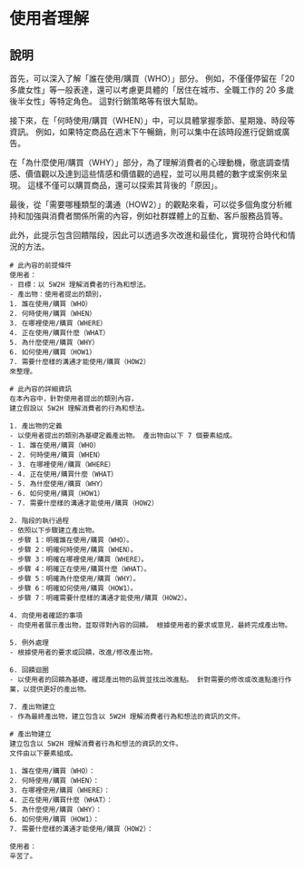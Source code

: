# 使用者理解

## 說明
首先，可以深入了解「誰在使用/購買（WHO）」部分。 例如，不僅僅停留在「20 多歲女性」等一般表達，還可以考慮更具體的「居住在城市、全職工作的 20 多歲後半女性」等特定角色。 這對行銷策略等有很大幫助。

接下來，在「何時使用/購買（WHEN）」中，可以具體掌握季節、星期幾、時段等資訊。 例如，如果特定商品在週末下午暢銷，則可以集中在該時段進行促銷或廣告。

在「為什麼使用/購買（WHY）」部分，為了理解消費者的心理動機，徹底調查情感、價值觀以及達到這些情感和價值觀的過程，並可以用具體的數字或案例來呈現。 這樣不僅可以購買商品，還可以探索其背後的「原因」。

最後，從「需要哪種類型的溝通（HOW2）」的觀點來看，可以從多個角度分析維持和加強與消費者關係所需的內容，例如社群媒體上的互動、客戶服務品質等。

此外，此提示包含回饋階段，因此可以透過多次改進和最佳化，實現符合時代和情況的方法。

```plaintext
# 此內容的前提條件
使用者：
- 目標：以 5W2H 理解消費者的行為和想法。
- 產出物：使用者提出的類別，
1. 誰在使用/購買（WHO）
2. 何時使用/購買（WHEN）
3. 在哪裡使用/購買（WHERE）
4. 正在使用/購買什麼（WHAT）
5. 為什麼使用/購買（WHY）
6. 如何使用/購買（HOW1）
7. 需要什麼樣的溝通才能使用/購買（HOW2）
來整理。

# 此內容的詳細資訊
在本內容中，針對使用者提出的類別內容，
建立假設以 5W2H 理解消費者的行為和想法。

1. 產出物的定義
- 以使用者提出的類別為基礎定義產出物。 產出物由以下 7 個要素組成。
- 1. 誰在使用/購買（WHO）
- 2. 何時使用/購買（WHEN）
- 3. 在哪裡使用/購買（WHERE）
- 4. 正在使用/購買什麼（WHAT）
- 5. 為什麼使用/購買（WHY）
- 6. 如何使用/購買（HOW1）
- 7. 需要什麼樣的溝通才能使用/購買（HOW2）

2. 階段的執行過程
- 依照以下步驟建立產出物。
- 步驟 1：明確誰在使用/購買（WHO）。
- 步驟 2：明確何時使用/購買（WHEN）。
- 步驟 3：明確在哪裡使用/購買（WHERE）。
- 步驟 4：明確正在使用/購買什麼（WHAT）。
- 步驟 5：明確為什麼使用/購買（WHY）。
- 步驟 6：明確如何使用/購買（HOW1）。
- 步驟 7：明確需要什麼樣的溝通才能使用/購買（HOW2）。

4. 向使用者確認的事項
- 向使用者展示產出物，並取得對內容的回饋。 根據使用者的要求或意見，最終完成產出物。

5. 例外處理
- 根據使用者的要求或回饋，改進/修改產出物。

6. 回饋迴圈
- 以使用者的回饋為基礎，確認產出物的品質並找出改進點。 針對需要的修改或改進點進行作業，以提供更好的產出物。

7. 產出物建立
- 作為最終產出物，建立包含以 5W2H 理解消費者行為和想法的資訊的文件。

# 產出物建立
建立包含以 5W2H 理解消費者行為和想法的資訊的文件。
文件由以下要素組成。

1. 誰在使用/購買（WHO）：
2. 何時使用/購買（WHEN）：
3. 在哪裡使用/購買（WHERE）：
4. 正在使用/購買什麼（WHAT）：
5. 為什麼使用/購買（WHY）：
6. 如何使用/購買（HOW1）：
7. 需要什麼樣的溝通才能使用/購買（HOW2）：

使用者：
辛苦了。